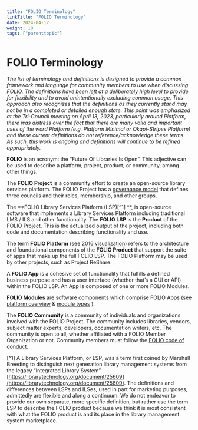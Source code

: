```yaml
---
title: "FOLIO Terminology"
linkTitle: "FOLIO Terminology"
date: 2024-04-17
weight: 10
tags: ["parenttopic"]
---
```


# FOLIO Terminology 

*The list of terminology and definitions is designed to provide a common framework and language for community members to use when discussing FOLIO. The definitions have been left at a deliberately high level to provide for flexibility and to avoid unintentionally excluding common usage. This approach also recognizes that the definitions as they currently stand may not be in a completed or detailed enough state. This point was emphasized at the Tri-Council meeting on April 13, 2023, particularly around Platform, there was distress over the fact that there are many valid and important uses of the word Platform (e.g. Platform Minimal or Okapi-Stripes Platform) and these current definitions do not reference/acknowledge these terms. As such, this work is ongoing and definitions will continue to be refined appropriately.*

**FOLIO** is an acronym: the “Future Of Libraries Is Open”. This adjective can be used to describe a platform, project, product, or community, among other things.

The **FOLIO Project** is a community effort to create an open-source library services platform. The FOLIO Project has a [governance model](https://wiki.folio.org/display/COMMUNITY/FOLIO+Governance+Model) that defines three councils and their roles, membership, and other groups.

The **FOLIO Library Services Platform (LSP)[^1] **, is open-source software that implements a Library Services Platform including traditional LMS / ILS and other functionality. The **FOLIO LSP** is the **Product** of the FOLIO Project. This is the actualized output of the project, including both code and documentation describing functionality and use.

The term **FOLIO Platform** (see [2016 visualization](https://www.folio.org/wp-content/uploads/2018/08/PDF-2016_08_FOLIO-Platform-Visualization.pdf)) refers to the architecture and foundational components of the **FOLIO Product** that support the suite of apps that make up the full FOLIO LSP. The FOLIO Platform may be used by other projects, such as Project ReShare.

A **FOLIO App** is a cohesive set of functionality that fulfills a defined business purpose and has a user interface (whether that’s a GUI or API) within the FOLIO LSP. An App is composed of one or more FOLIO Modules.

**FOLIO Modules** are software components which comprise FOLIO Apps (see [platform overview](https://wiki.folio.org/display/DD/Platform+Overview) & [module types](https://wiki.folio.org/display/DD/Folio+module+types) ).


The **FOLIO Community** is a community of individuals and organizations involved with the FOLIO Project. The community includes libraries, vendors, subject matter experts, developers, documentation writers, etc. The community is open to all, whether affiliated with a FOLIO Member Organization or not. Community members must follow the [FOLIO code of conduct](https://wiki.folio.org/display/COMMUNITY/FOLIO+Code+of+Conduct).


[^1] A Library Services Platform, or LSP, was a term first coined by Marshall Breeding to distinguish next generation library management systems from the legacy “Integrated Library System” [https://librarytechnology.org/document/25609](https://librarytechnology.org/document/25609). The definitions and differences between LSPs and ILSes, used in part for marketing purposes, admittedly are flexible and along a continuum. We do not endeavor to provide our own separate, more specific definition, but rather use the term LSP to describe the FOLIO product because we think it is most consistent with what the FOLIO product is and its place in the library management system marketplace. 

